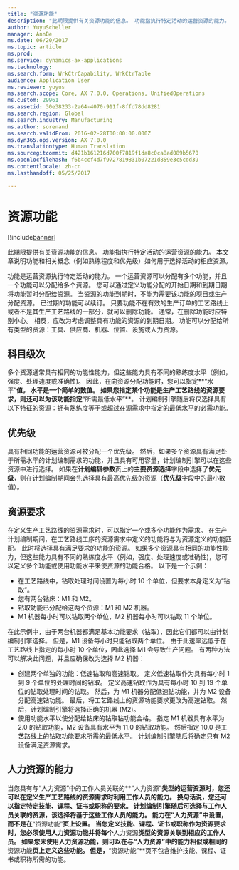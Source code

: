 ```yaml
---
title: "资源功能"
description: "此期限提供有关资源功能的信息。 功能指执行特定活动的运营资源的能力。 本文章说明功能和相关概念（例如熟练程度和优先级）如何用于选择活动的相应资源。"
author: YuyuScheller
manager: AnnBe
ms.date: 06/20/2017
ms.topic: article
ms.prod: 
ms.service: dynamics-ax-applications
ms.technology: 
ms.search.form: WrkCtrCapability, WrkCtrTable
audience: Application User
ms.reviewer: yuyus
ms.search.scope: Core, AX 7.0.0, Operations, UnifiedOperations
ms.custom: 29961
ms.assetid: 30e38233-2a64-4070-911f-8ffd78dd8281
ms.search.region: Global
ms.search.industry: Manufacturing
ms.author: sorenand
ms.search.validFrom: 2016-02-28T00:00:00.000Z
ms.dyn365.ops.version: AX 7.0.0
ms.translationtype: Human Translation
ms.sourcegitcommit: d421b161216d700f7819f1da8c0ca8ad089b5670
ms.openlocfilehash: f6b4ccf4d7f9727819831b07221d859e3c5cdd39
ms.contentlocale: zh-cn
ms.lasthandoff: 05/25/2017

---
```


# <a name="resource-capabilities"></a>资源功能

[!include[banner](../includes/banner.md)]


此期限提供有关资源功能的信息。 功能指执行特定活动的运营资源的能力。 本文章说明功能和相关概念（例如熟练程度和优先级）如何用于选择活动的相应资源。

功能是运营资源执行特定活动的能力。 一个运营资源可以分配有多个功能，并且一个功能可以分配给多个资源。 您可以通过定义功能分配的开始日期和到期日期将功能暂时分配给资源。 当资源的功能到期时，不能为需要该功能的项目或生产分配资源。 已过期的功能可以续订。 只要功能不在有效的生产订单的工艺路线上或者不是其生产工艺路线的一部分，就可以删除功能。 通常，在删除功能时应特别小心。 相反，应改为考虑调整具有功能的资源的到期日期。 功能可以分配给所有类型的资源：工具、供应商、机器、位置、设施或人力资源。

## <a name="level"></a>科目级次
多个资源通常具有相同的功能性能力，但这些能力具有不同的熟练度水平（例如，强度、处理速度或准确性)。 因此，在向资源分配功能时，您可以指定**“水平”**值。 水平是一个简单的数值。 如果您指定某个功能是生产工艺路线的资源要求，则还可以为该功能指定**“所需最低水平”**。 计划编制引擎随后将仅选择具有以下特征的资源：拥有熟练度等于或超过在源需求中指定的最低水平的必需功能。

## <a name="priority"></a>优先级
具有相同功能的运营资源可被分配一个优先级。 然后，如果多个资源具有满足处于所需水平的计划编制需求的功能，并且具有可用容量，计划编制引擎可以在这些资源中进行选择。 如果在**计划编辑参数**页上的**主要资源选择**字段中选择了**优先级**，则在计划编制期间会先选择具有最高优先级的资源（**优先级**字段中的最小数值）。

## <a name="resource-requirements"></a>资源要求
在定义生产工艺路线的资源需求时，可以指定一个或多个功能作为需求。 在生产计划编制期间，在工艺路线工序的资源需求中定义的功能将与为资源定义的功能匹配。 此时将选择具有满足要求的功能的资源。 如果多个资源具有相同的功能性能力，但这些能力具有不同的熟练度水平（例如，强度、处理速度或准确性)，您可以定义多个功能或使用功能水平来使资源的功能合格。 以下是一个示例：

-   在工艺路线中，钻取处理时间设置为每小时 10 个单位，但要求本身定义为“钻取”。
-   您有两台钻床：M1 和 M2。
-   钻取功能已分配给这两个资源：M1 和 M2 机器。
-   M1 机器每小时可以钻取两个单位，M2 机器每小时可以钻取 11 个单位。

在此示例中，由于两台机器都满足基本功能要求（钻取），因此它们都可以由计划编制引擎选择。 但是，M1 设备每小时只能钻取两个单位。 由于此速率远低于在工艺路线上指定的每小时 10 个单位，因此选择 M1 会导致生产问题。 有两种方法可以解决此问题，并且应确保改为选择 M2 机器：

-   创建两个单独的功能：低速钻取和高速钻取。 定义低速钻取作为具有每小时 1 到 9 个单位的处理时间的钻取。 定义高速钻取作为具有每小时 10 到 19 个单位的钻取处理时间的钻取。 然后，为 M1 机器分配低速钻功能，并为 M2 设备分配高速钻功能。 最后，将工艺路线上的资源功能要求更改为高速钻取。 然后，计划编制引擎将选择正确的机器 (M2)。
-   使用功能水平以使分配给钻床的钻取钻功能合格。 指定 M1 机器具有水平为 2.0 的钻取功能，M2 设备具有水平为 11.0 的钻取功能。 然后指定 10.0 是工艺路线上的钻取功能要求所需的最低水平。 计划编制引擎随后将确定只有 M2 设备满足资源需求。

## <a name="competencies-for-human-resources"></a>人力资源的能力
当您具有与“人力资源”中的工作人员关联的**“人力资源”**类型的运营资源时，您还可以在定义生产工艺路线的资源需求时利用工作人员的能力。 换句话说，您还可以指定特定技能、课程、证书或职称的要求。 计划编制引擎随后可选择与工作人员关联的资源，该选择将基于这些工作人员的能力。 能力在“人力资源”中设置，而不是在**“资源功能”**页上设置。 当您定义技能、课程、证书或职称作为资源要求时，您必须使用人力资源功能并将每个**人力资源**类型的资源关联到相应的工作人员。 如果您未使用人力资源功能，则可以在与“人力资源”中的能力相似或相同的**资源功能**页上定义这些功能。 但是，**“资源功能”**页不包含维护技能、课程、证书或职称所需的功能。




